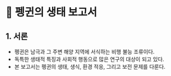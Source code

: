 # 🐧 펭귄의 생태 보고서

## 1. 서론
- 펭귄은 남극과 그 주변 해양 지역에 서식하는 비행 불능 조류이다.
- 독특한 생태적 특징과 사회적 행동으로 많은 연구의 대상이 되고 있다.
- 본 보고서는 펭귄의 생태, 생식, 환경 적응, 그리고 보전 문제를 다룬다.
